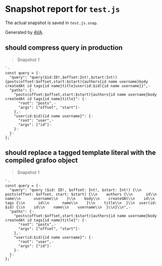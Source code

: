 # Snapshot report for `test.js`

The actual snapshot is saved in `test.js.snap`.

Generated by [AVA](https://ava.li).

## should compress query in production

> Snapshot 1

    `␊
    const query = {␊
      "query": "query($id:ID!,$offset:Int!,$start:Int!){posts(offset:$offset,start:$start){authors{id name username}body createdAt id tags{id name}title}user(id:$id){id name username}}",␊
      "paths": {␊
        "posts(offset:$offset,start:$start){authors{id name username}body createdAt id tags{id name}title}": {␊
          "root": "posts",␊
          "args": ["offset", "start"]␊
        },␊
        "user(id:$id){id name username}": {␊
          "root": "user",␊
          "args": ["id"]␊
        }␊
      }␊
    };`

## should replace a tagged template literal with the compiled grafoo object

> Snapshot 1

    `␊
    const query = {␊
      "query": "query ($id: ID!, $offset: Int!, $start: Int!) {\\n  posts(offset: $offset, start: $start) {\\n    authors {\\n      id\\n      name\\n      username\\n    }\\n    body\\n    createdAt\\n    id\\n    tags {\\n      id\\n      name\\n    }\\n    title\\n  }\\n  user(id: $id) {\\n    id\\n    name\\n    username\\n  }\\n}\\n",␊
      "paths": {␊
        "posts(offset:$offset,start:$start){authors{id name username}body createdAt id tags{id name}title}": {␊
          "root": "posts",␊
          "args": ["offset", "start"]␊
        },␊
        "user(id:$id){id name username}": {␊
          "root": "user",␊
          "args": ["id"]␊
        }␊
      }␊
    };`
